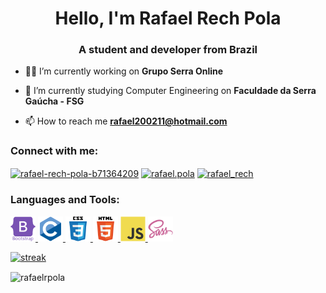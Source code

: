 <h1 align="center">Hello, I'm Rafael Rech Pola</h1>
<h3 align="center">A student and developer from Brazil</h3>

- 👨‍💻 I’m currently working on **Grupo Serra Online**

- 📝 I’m currently studying Computer Engineering on **Faculdade da Serra Gaúcha - FSG**

- 📫 How to reach me **rafael200211@hotmail.com**

<h3 align="left">Connect with me:</h3>
<p align="left">
<a href="https://linkedin.com/in/rafael-rech-pola-b71364209" target="blank"><img align="center" src="https://raw.githubusercontent.com/rahuldkjain/github-profile-readme-generator/master/src/images/icons/Social/linked-in-alt.svg" alt="rafael-rech-pola-b71364209" height="30" width="40" /></a>
<a href="https://fb.com/rafael.pola" target="blank"><img align="center" src="https://raw.githubusercontent.com/rahuldkjain/github-profile-readme-generator/master/src/images/icons/Social/facebook.svg" alt="rafael.pola" height="30" width="40" /></a>
<a href="https://instagram.com/rafael_rech" target="blank"><img align="center" src="https://raw.githubusercontent.com/rahuldkjain/github-profile-readme-generator/master/src/images/icons/Social/instagram.svg" alt="rafael_rech" height="30" width="40" /></a>
</p>

<h3 align="left">Languages and Tools:</h3>
<p align="left"> <a href="https://getbootstrap.com" target="_blank" rel="noreferrer"> <img src="https://raw.githubusercontent.com/devicons/devicon/master/icons/bootstrap/bootstrap-plain-wordmark.svg" alt="bootstrap" width="40" height="40"/> </a> <a href="https://www.cprogramming.com/" target="_blank" rel="noreferrer"> <img src="https://raw.githubusercontent.com/devicons/devicon/master/icons/c/c-original.svg" alt="c" width="40" height="40"/> </a> <a href="https://www.w3schools.com/css/" target="_blank" rel="noreferrer"> <img src="https://raw.githubusercontent.com/devicons/devicon/master/icons/css3/css3-original-wordmark.svg" alt="css3" width="40" height="40"/> </a> <a href="https://www.w3.org/html/" target="_blank" rel="noreferrer"> <img src="https://raw.githubusercontent.com/devicons/devicon/master/icons/html5/html5-original-wordmark.svg" alt="html5" width="40" height="40"/> </a> <a href="https://developer.mozilla.org/en-US/docs/Web/JavaScript" target="_blank" rel="noreferrer"> <img src="https://raw.githubusercontent.com/devicons/devicon/master/icons/javascript/javascript-original.svg" alt="javascript" width="40" height="40"/> </a> <a href="https://sass-lang.com" target="_blank" rel="noreferrer"> <img src="https://raw.githubusercontent.com/devicons/devicon/master/icons/sass/sass-original.svg" alt="sass" width="40" height="40"/> </a> </p>

[![streak](https://github-readme-streak-stats.herokuapp.com/?user=RafaelRPola&theme=tokyonight)](https://github.com/RafaelRPola/RafaelRPola)
<p><img align="center" src="https://github-readme-stats.vercel.app/api/top-langs?username=rafaelrpola&show_icons=true&locale=en&layout=compact" alt="rafaelrpola" /> </p>


